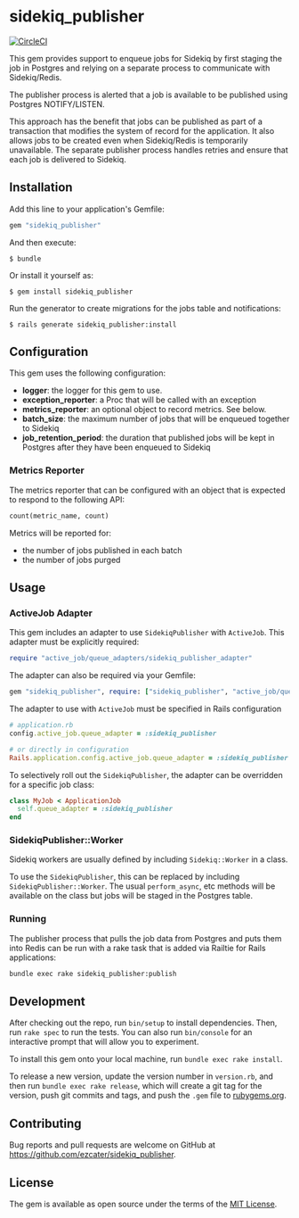 # sidekiq_publisher

[![CircleCI](https://circleci.com/gh/ezcater/sidekiq_publisher.svg?style=svg)](https://circleci.com/gh/ezcater/sidekiq_publisher)

This gem provides support to enqueue jobs for Sidekiq by first staging the job
in Postgres and relying on a separate process to communicate with Sidekiq/Redis.

The publisher process is alerted that a job is available to be published using
Postgres NOTIFY/LISTEN.

This approach has the benefit that jobs can be published as part of a transaction
that modifies the system of record for the application. It also allows jobs to
be created even when Sidekiq/Redis is temporarily unavailable. The separate
publisher process handles retries and ensure that each job is delivered to Sidekiq.

## Installation

Add this line to your application's Gemfile:

```ruby
gem "sidekiq_publisher"
```

And then execute:

    $ bundle

Or install it yourself as:

    $ gem install sidekiq_publisher


Run the generator to create migrations for the jobs table and notifications:

    $ rails generate sidekiq_publisher:install

## Configuration

This gem uses the following configuration:

* **logger**: the logger for this gem to use.
* **exception_reporter**: a Proc that will be called with an exception
* **metrics_reporter**: an optional object to record metrics. See below.
* **batch_size**: the maximum number of jobs that will be enqueued together to Sidekiq
* **job_retention_period**: the duration that published jobs will be kept in
  Postgres after they have been enqueued to Sidekiq

### Metrics Reporter

The metrics reporter that can be configured with an object that is expected to
respond to the following API:

```ruby
count(metric_name, count)
```

Metrics will be reported for:

- the number of jobs published in each batch
- the number of jobs purged

## Usage

### ActiveJob Adapter

This gem includes an adapter to use `SidekiqPublisher` with `ActiveJob`. This
adapter must be explicitly required:

```ruby
require "active_job/queue_adapters/sidekiq_publisher_adapter"
```

The adapter can also be required via your Gemfile:

```ruby
gem "sidekiq_publisher", require: ["sidekiq_publisher", "active_job/queue_adapters/sidekiq_publisher_adapter"]
```

The adapter to use with `ActiveJob` must be specified in Rails configuration

```ruby
# application.rb
config.active_job.queue_adapter = :sidekiq_publisher

# or directly in configuration
Rails.application.config.active_job.queue_adapter = :sidekiq_publisher
```

To selectively roll out the `SidekiqPublisher`, the adapter can be overridden for
a specific job class:

```ruby
class MyJob < ApplicationJob
  self.queue_adapter = :sidekiq_publisher
end
```

### SidekiqPublisher::Worker

Sidekiq workers are usually defined by including `Sidekiq::Worker` in a class.

To use the `SidekiqPublisher`, this can be replaced by including
`SidekiqPublisher::Worker`. The usual `perform_async`, etc methods will be
available on the class but jobs will be staged in the Postgres table.

### Running

The publisher process that pulls the job data from Postgres and puts them into Redis
can be run with a rake task that is added via Railtie for Rails applications:

```bash
bundle exec rake sidekiq_publisher:publish
```

## Development

After checking out the repo, run `bin/setup` to install dependencies. Then,
run `rake spec` to run the tests. You can also run `bin/console` for an
interactive prompt that will allow you to experiment.

To install this gem onto your local machine, run `bundle exec rake install`.

To release a new version, update the version number in `version.rb`, and then
run `bundle exec rake release`, which will create a git tag for the version,
push git commits and tags, and push the `.gem` file to
[rubygems.org](https://rubygems.org).

## Contributing

Bug reports and pull requests are welcome on GitHub at
https://github.com/ezcater/sidekiq_publisher.

## License

The gem is available as open source under the terms of the
[MIT License](http://opensource.org/licenses/MIT).

